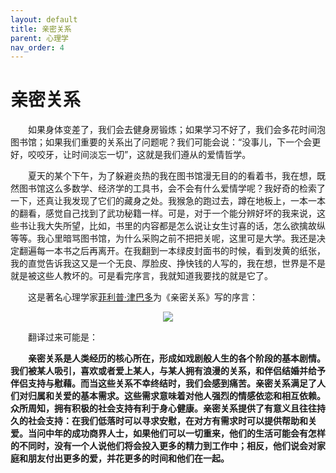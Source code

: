 ```yaml
---
layout: default
title: 亲密关系
parent: 心理学
nav_order: 4
---
```


# 亲密关系  

&emsp;&emsp;如果身体变差了，我们会去健身房锻炼；如果学习不好了，我们会多花时间泡图书馆；如果我们重要的关系出了问题呢？我们可能会说：“没事儿，下一个会更好，咬咬牙，让时间淡忘一切”，这就是我们遵从的爱情哲学。  

&emsp;&emsp;夏天的某个下午，为了躲避炎热的我在图书馆漫无目的的看着书，我在想，既然图书馆这么多数学、经济学的工具书，会不会有什么爱情学呢？我好奇的检索了一下，还真让我发现了它们的藏身之处。我猴急的跑过去，蹲在地板上，一本一本的翻看，感觉自己找到了武功秘籍一样。可是，对于一个能分辨好坏的我来说，这些书让我大失所望，比如，书里的内容都是怎么说让女生讨喜的话，怎么欲擒故纵等等。我心里暗骂图书馆，为什么采购之前不把把关呢，这里可是大学。我还是决定翻遍每一本书之后再离开。在我翻到一本绿皮封面书的时候，看到发黄的纸张，我的直觉告诉我这又是一个无良、厚脸皮、挣快钱的人写的，我在想，世界是不是就是被这些人教坏的。可是看完序言，我就知道我要找的就是它了。

&emsp;&emsp;这是著名心理学家[菲利普·津巴多](https://baike.baidu.com/item/菲利普·津巴多/2465932?fromtitle=菲利普津巴多&fromid=11205152&fr=aladdin)为《亲密关系》写的序言：  

<div style="text-align:center"><img src="https://pic2.zhimg.com/80/v2-c3160ec52465fa3f11465bb66b692ded_1440w.jpg" align=center/></div>  

&emsp;&emsp;翻译过来可能是：  

**&emsp;&emsp;亲密关系是人类经历的核心所在，形成如戏剧般人生的各个阶段的基本剧情。我们被某人吸引，喜欢或者爱上某人，与某人拥有浪漫的关系，和伴侣结婚并给予伴侣支持与慰藉。而当这些关系不幸终结时，我们会感到痛苦。亲密关系满足了人们对归属和关爱的基本需求。这些需求意味着对他人强烈的情感依恋和相互依赖。众所周知，拥有积极的社会支持有利于身心健康。亲密关系提供了有意义且往往持久的社会支持：在我们低落时可以寻求安慰，在对方有需求时可以提供帮助和关爱。当问中年的成功商界人士，如果他们可以一切重来，他们的生活可能会有怎样的不同时，没有一个人说他们将会投入更多的精力到工作中；相反，他们说会对家庭和朋友付出更多的爱，并花更多的时间和他们在一起。**  
